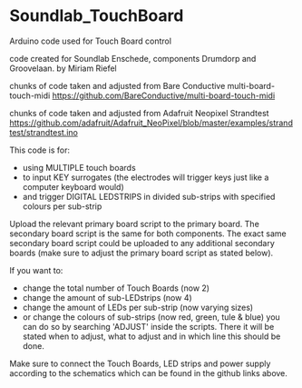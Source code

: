# Soundlab_TouchBoard
Arduino code used for Touch Board control 

code created for Soundlab Enschede, components Drumdorp and Groovelaan.
by Miriam Riefel

chunks of code taken and adjusted from Bare Conductive multi-board-touch-midi
https://github.com/BareConductive/multi-board-touch-midi

chunks of code taken and adjusted from Adafruit Neopixel Strandtest
https://github.com/adafruit/Adafruit_NeoPixel/blob/master/examples/strandtest/strandtest.ino

This code is for: 
- using MULTIPLE touch boards 
- to input KEY surrogates (the electrodes will trigger keys just like a computer keyboard would)
- and trigger DIGITAL LEDSTRIPS in divided sub-strips with specified colours per sub-strip

Upload the relevant primary board script to the primary board. 
The secondary board script is the same for both components. 
The exact same secondary board script could be uploaded to any additional secondary boards (make sure to adjust the primary board script as stated below).

If you want to: 
- change the total number of Touch Boards (now 2) 
- change the amount of sub-LEDstrips (now 4)
- change the amount of LEDs per sub-strip (now varying sizes) 
- or change the colours of sub-strips (now red, green, tule & blue) 
you can do so by searching 'ADJUST' inside the scripts. There it will be stated when to adjust, what to adjust and in which line this should be done.


Make sure to connect the Touch Boards, LED strips and power supply according to the schematics which can be found in the github links above. 
